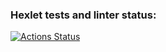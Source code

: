 ### Hexlet tests and linter status:
[![Actions Status](https://github.com/DaniilKrv/frontend-project-11/workflows/hexlet-check/badge.svg)](https://github.com/DaniilKrv/frontend-project-11/actions)